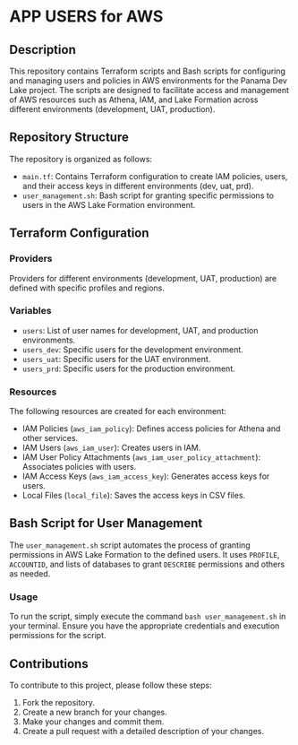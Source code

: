 # APP USERS for AWS 

## Description
This repository contains Terraform scripts and Bash scripts for configuring and managing users and policies in AWS environments for the Panama Dev Lake project. The scripts are designed to facilitate access and management of AWS resources such as Athena, IAM, and Lake Formation across different environments (development, UAT, production).

## Repository Structure
The repository is organized as follows:

- `main.tf`: Contains Terraform configuration to create IAM policies, users, and their access keys in different environments (dev, uat, prd).
- `user_management.sh`: Bash script for granting specific permissions to users in the AWS Lake Formation environment.

## Terraform Configuration
### Providers
Providers for different environments (development, UAT, production) are defined with specific profiles and regions.

### Variables
- `users`: List of user names for development, UAT, and production environments.
- `users_dev`: Specific users for the development environment.
- `users_uat`: Specific users for the UAT environment.
- `users_prd`: Specific users for the production environment.

### Resources
The following resources are created for each environment:
- IAM Policies (`aws_iam_policy`): Defines access policies for Athena and other services.
- IAM Users (`aws_iam_user`): Creates users in IAM.
- IAM User Policy Attachments (`aws_iam_user_policy_attachment`): Associates policies with users.
- IAM Access Keys (`aws_iam_access_key`): Generates access keys for users.
- Local Files (`local_file`): Saves the access keys in CSV files.

## Bash Script for User Management
The `user_management.sh` script automates the process of granting permissions in AWS Lake Formation to the defined users. It uses `PROFILE`, `ACCOUNTID`, and lists of databases to grant `DESCRIBE` permissions and others as needed.

### Usage
To run the script, simply execute the command `bash user_management.sh` in your terminal. Ensure you have the appropriate credentials and execution permissions for the script.

## Contributions
To contribute to this project, please follow these steps:
1. Fork the repository.
2. Create a new branch for your changes.
3. Make your changes and commit them.
4. Create a pull request with a detailed description of your changes.
